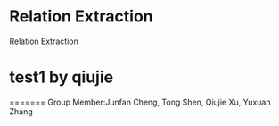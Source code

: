 # Relation Extraction
Relation Extraction
# test1 by qiujie
=======
Group Member:Junfan Cheng, Tong Shen, Qiujie Xu, Yuxuan Zhang

